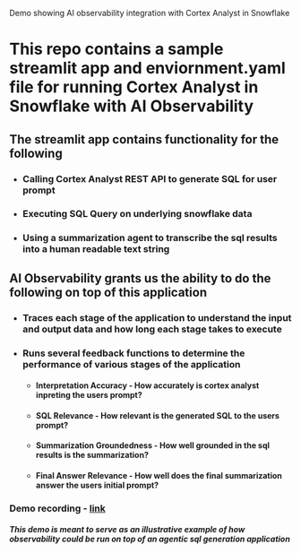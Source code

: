 Demo showing AI observability integration with Cortex Analyst in Snowflake


# This repo contains a sample streamlit app and enviornment.yaml file for running Cortex Analyst in Snowflake with AI Observability
## The streamlit app contains functionality for the following
 
 * ### Calling Cortex Analyst REST API to generate SQL for user prompt
 * ### Executing SQL Query on underlying snowflake data
 * ### Using a summarization agent to transcribe the sql results into a human readable text string

## AI Observability grants us the ability to do the following on top of this application
 * ### Traces each stage of the application to understand the input and output data and how long each stage takes to execute
 * ### Runs several feedback functions to determine the performance of various stages of the application
   * #### Interpretation Accuracy - How accurately is cortex analyst inpreting the users prompt?
   * #### SQL Relevance - How relevant is the generated SQL to the users prompt?
   * #### Summarization Groundedness - How well grounded in the sql results is the summarization?
   * #### Final Answer Relevance - How well does the final summarization answer the users initial prompt?

### Demo recording - [link](https://drive.google.com/file/d/1e3iJYSEZt55khj7raySBYIlaJDL1_4pz/view?usp=drive_link)
##### This demo is meant to serve as an illustrative example of how observability could be run on top of an agentic sql generation application
